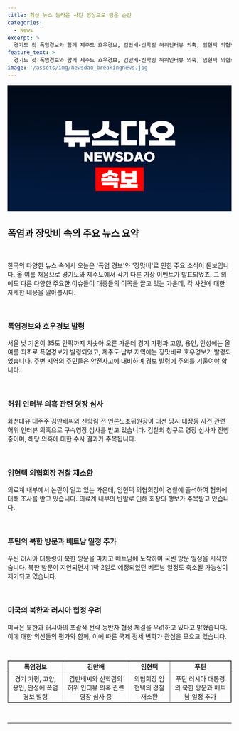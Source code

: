 ```yaml
---
title: 최신 뉴스 놀라운 사건 영상으로 담은 순간
categories:
  - News
excerpt: >
  경기도 첫 폭염경보와 함께 제주도 호우경보, 김만배·신학림 허위인터뷰 의혹, 임현택 의협회장 재소환, 푸틴 북한방문 종료로 베트남 일정 시작, 그리고 미국의 북러 협정 우려에 대한 내용을 요약했습니다. 폭염과 대규모 비상사태, 검찰 수사 등 다양한 이야기가 담긴 이번 기사를 통해 사건별로 연결된 상황들을 한눈에 살펴볼 수 있습니다.
feature_text: >
  경기도 첫 폭염경보와 함께 제주도 호우경보, 김만배·신학림 허위인터뷰 의혹, 임현택 의협회장 재소환, 푸틴 북한방문 종료로 베트남 일정 시작, 그리고 미국의 북러 협정 우려에 대한 내용을 요약했습니다. 폭염과 대규모 비상사태, 검찰 수사 등 다양한 이야기가 담긴 이번 기사를 통해 사건별로 연결된 상황들을 한눈에 살펴볼 수 있습니다.
image: '/assets/img/newsdao_breakingnews.jpg'
---
```


<p><img src="/assets/img/newsdao_breakingnews.jpg" alt="firstkoreanews 속보" /></p>

<h2 data-ke-size="size26">폭염과 장맛비 속의 주요 뉴스 요약</h2>

<p data-ke-size="size16">&nbsp;</p>

<p>한국의 다양한 뉴스 속에서 오늘은 '폭염 경보'와 '장맛비'로 인한 주요 소식이 돋보입니다. 올 여름 처음으로 경기도와 제주도에서 각기 다른 기상 이벤트가 발표되었죠. 그 외에도 다른 다양한 주요한 이슈들이 대중들의 이목을 끌고 있는 가운데, 각 사건에 대한 자세한 내용을 알아봅시다.</p>

<p data-ke-size="size16">&nbsp;</p>

<h3>폭염경보와 호우경보 발령</h3>

<p data-ke-size="size16">서울 낮 기온이 35도 안팎까지 치솟아 오른 가운데 경기 가평과 고양, 용인, 안성에는 올 여름 최초로 폭염경보가 발령되었고, 제주도 남부 지역에는 장맛비로 호우경보가 발령되었습니다. 주변 지역의 주민들은 안전사고에 대비하며 경보 발령에 주의를 기울여야 합니다.</p>

<p data-ke-size="size16">&nbsp;</p>

<h3>허위 인터뷰 의혹 관련 영장 심사</h3>

<p data-ke-size="size16">화천대유 대주주 김만배씨와 신학림 전 언론노조위원장이 대선 당시 대장동 사건 관련 허위 인터뷰 의혹으로 구속영장 심사를 받고 있습니다. 검찰의 청구로 영장 심사가 진행 중이며, 해당 의혹에 대한 수사 결과가 주목됩니다.</p>

<p data-ke-size="size16">&nbsp;</p>

<h3>임현택 의협회장 경찰 재소환</h3>

<p data-ke-size="size16">의료계 내부에서 논란이 일고 있는 가운데, 임현택 의협회장이 경찰에 출석하여 혐의에 대해 조사를 받고 있습니다. 의료계 내부의 반발로 인해 회장의 행보가 주목받고 있습니다.</p>

<p data-ke-size="size16">&nbsp;</p>

<h3>푸틴의 북한 방문과 베트남 일정 추가</h3>

<p data-ke-size="size16">푸틴 러시아 대통령이 북한 방문을 마치고 베트남에 도착하여 국빈 방문 일정을 시작했습니다. 북한 방문이 지연되면서 1박 2일로 예정되었던 베트남 일정도 축소될 가능성이 제기되고 있습니다.</p>

<p data-ke-size="size16">&nbsp;</p>

<h3>미국의 북한과 러시아 협정 우려</h3>

<p data-ke-size="size16">미국은 북한과 러시아의 포괄적 전략 동반자 협정 체결을 우려하고 있다고 밝혔습니다. 이에 대한 외신들의 평가와 함께, 이에 따른 국제 정세 변화가 관심을 모으고 있습니다.</p>

<p data-ke-size="size16">&nbsp;</p>

<table border="1" style="width: 100%;">
<tbody>
<tr>
<td style="text-align: center; height: 17px;"><b>폭염경보</b></td>
<td style="text-align: center; height: 17px;"><b>김만배</b></td>
<td style="text-align: center; height: 17px;"><b>임현택</b></td>
<td style="text-align: center; height: 17px;"><b>푸틴</b></td>
</tr>
<tr>
<td style="text-align: center; height: 17px;">경기 가평, 고양, 용인, 안성에 폭염경보 발령</td>
<td style="text-align: center; height: 17px;">김만배씨와 신학림의 허위 인터뷰 의혹 관련 영장 심사 중</td>
<td style="text-align: center; height: 17px;">의협회장 임현택의 경찰 재소환</td>
<td style="text-align: center; height: 17px;">푸틴 러시아 대통령의 북한 방문과 베트남 일정 추가</td>
</tr>
</tbody>
</table>

<p data-ke-size="size16">&nbsp;</p>

<hr>

<p data-ke-size="size16">&nbsp;</p>

